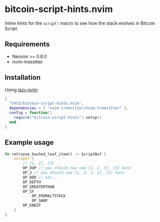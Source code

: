 # bitcoin-script-hints.nvim

Inline hints for the `script!` macro to see how the stack evolves in Bitcoin Script.

## Requirements
- Neovim >= 0.8.0
- nvim-treesitter

## Installation

Using [lazy.nvim](https://github.com/folke/lazy.nvim):
```lua
{
  "t4t5/bitcoin-script-hints.nvim",
  dependencies = { "nvim-treesitter/nvim-treesitter" },
  config = function()
    require("bitcoin-script-hints").setup()
  end
}
```

## Example usage

```rust
fn retrieve_hashed_leaf_item() -> ScriptBuf {
    script! {
        // [1, 2], [3]
        OP_DUP // you should now see [1, 2, 3], [3] here
        OP_2 // you should see [1, 2, 3, 2], [3] here
        OP_ADD // etc...
        OP_DEPTH
        OP_GREATERTHAN
        OP_IF
            OP_FROMALTSTACK
            OP_SWAP
        OP_ENDIF
    }
}
```
